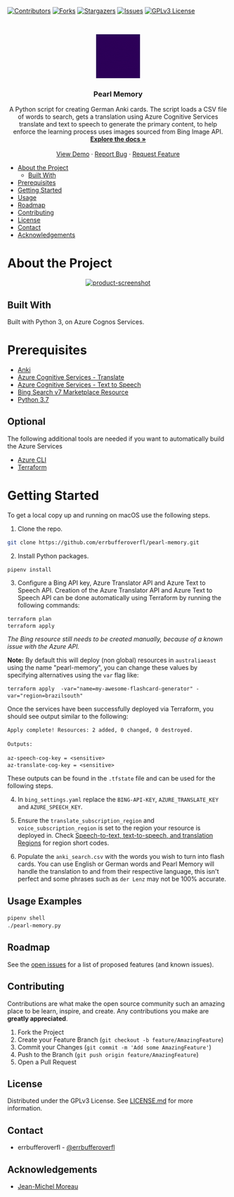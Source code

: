 <!-- PROJECT SHIELDS -->
[![Contributors][contributors-shield]][contributors-url]
[![Forks][forks-shield]][forks-url]
[![Stargazers][stars-shield]][stars-url]
[![Issues][issues-shield]][issues-url]
[![GPLv3 License][license-shield]][license-url]

<!-- PROJECT LOGO -->
<br />
<p align="center">
  <a href="https://github.com/errbufferoverfl/pearl-memory">
    <img src="images/logo.gif" alt="Pearl Memory Logo" width="100" height="100">
  </a>

  <h3 align="center">Pearl Memory</h3>

  <p align="center">
    A Python script for creating German Anki cards. The script loads a CSV file of words to search, gets a translation
    using Azure Cognitive Services translate and text to speech to generate the primary content, to help enforce the
    learning process uses images sourced from Bing Image API.
    <br />
    <a href="https://github.com/errbufferoverfl/pearl-memory"><strong>Explore the docs »</strong></a>
    <br />
    <br />
    <a href="https://github.com/errbufferoverfl/pearl-memory">View Demo</a>
    ·
    <a href="https://github.com/errbufferoverfl/pearl-memory/issues">Report Bug</a>
    ·
    <a href="https://github.com/errbufferoverfl/pearl-memory/issues">Request Feature</a>
  </p>
</p>

<!-- TABLE OF CONTENTS -->

* [About the Project](#about-the-project)
  * [Built With](#built-with)
* [Prerequisites](#prerequisites)
* [Getting Started](#getting-started)
* [Usage](#usage)
* [Roadmap](#roadmap)
* [Contributing](#contributing)
* [License](#license)
* [Contact](#contact)
* [Acknowledgements](#acknowledgements)

<!-- ABOUT THE PROJECT -->
# About the Project

<p align="center">
  <a href="https://github.com/errbufferoverfl/pearl-memory">
    <img src="images/pearl-memory_01.png" alt="product-screenshot" width="300" height="300">
  </a>
</p>

<!-- ABOUT THE PROJECT -->
## Built With

Built with Python 3, on Azure Cognos Services.

<!-- prerequisites -->
# Prerequisites

* [Anki](https://apps.ankiweb.net/)
* [Azure Cognitive Services - Translate](https://azure.microsoft.com/en-au/services/cognitive-services/translator/)
* [Azure Cognitive Services - Text to Speech](https://azure.microsoft.com/en-au/services/cognitive-services/text-to-speech/)
* [Bing Search v7 Marketplace Resource](https://azure.microsoft.com/en-au/pricing/details/cognitive-services/search-api/)
* [Python 3.7](https://www.python.org/)

## Optional

The following additional tools are needed if you want to automatically build the Azure Services

* [Azure CLI](https://docs.microsoft.com/en-us/cli/azure/install-azure-cli)
* [Terraform](https://www.terraform.io/)


<!-- GETTING STARTED -->
# Getting Started

To get a local copy up and running on macOS use the following steps.

1. Clone the repo.
```sh
git clone https://github.com/errbufferoverfl/pearl-memory.git
```
2. Install Python packages.
```sh
pipenv install
```
3. Configure a Bing API key, Azure Translator API and Azure Text to Speech API. Creation of the Azure Translator API and Azure Text to Speech API can be done automatically using Terraform by running the following commands:
```
terraform plan
terraform apply
```
_The Bing resource still needs to be created manually, because of a known issue with the Azure API._

**Note:** By default this will deploy (non global) resources in `australiaeast` using the name "pearl-memory", you can change these
values by specifying alternatives using the `var` flag like:

```
terraform apply  -var="name=my-awesome-flashcard-generator" -var="region=brazilsouth"
```

Once the services have been successfully deployed via Terraform, you should see output similar to the following:

```
Apply complete! Resources: 2 added, 0 changed, 0 destroyed.

Outputs:

az-speech-cog-key = <sensitive>
az-translate-cog-key = <sensitive>
```

These outputs can be found in the `.tfstate` file and can be used for the following steps.

4. In `bing_settings.yaml` replace the `BING-API-KEY`, `AZURE_TRANSLATE_KEY` and `AZURE_SPEECH_KEY`.

5. Ensure the `translate_subscription_region` and `voice_subscription_region` is set to the region your resource is
deployed in. Check [Speech-to-text, text-to-speech, and translation Regions](https://docs.microsoft.com/en-au/azure/cognitive-services/speech-service/regions#speech-sdk) for 
region short codes.

6. Populate the `anki_search.csv` with the words you wish to turn into flash cards. You can use English or German words 
and Pearl Memory will handle the translation to and from their respective language, this isn't perfect and some phrases
such as `der Lenz` may not be 100% accurate.

<!-- USAGE EXAMPLES -->
## Usage Examples

```sh
pipenv shell
./pearl-memory.py
```

<!-- ROADMAP -->
## Roadmap

See the [open issues](https://github.com/errbufferoverfl/pearl-memory/issues) for a list of proposed features 
(and known issues).

<!-- CONTRIBUTING -->
## Contributing

Contributions are what make the open source community such an amazing place to be learn, inspire, and create. 
Any contributions you make are **greatly appreciated**.

1. Fork the Project
2. Create your Feature Branch (`git checkout -b feature/AmazingFeature`)
3. Commit your Changes (`git commit -m 'Add some AmazingFeature'`)
4. Push to the Branch (`git push origin feature/AmazingFeature`)
5. Open a Pull Request

<!-- LICENSE -->
## License

Distributed under the GPLv3 License. See [LICENSE.md](LICENSE.md) for more information.

<!-- CONTACT -->
## Contact

* errbufferoverfl - [@errbufferoverfl](https://twitter.com/errbufferoverfl)

<!-- ACKNOWLEDGEMENTS -->
## Acknowledgements

* [Jean-Michel Moreau](https://github.com/jm-moreau)

<!-- MARKDOWN LINKS & IMAGES -->
<!-- https://www.markdownguide.org/basic-syntax/#reference-style-links -->
[contributors-shield]: https://img.shields.io/github/contributors/errbufferoverfl/pearl-memory.svg?style=flat-square
[contributors-url]: https://github.com/errbufferoverfl/pearl-memory/graphs/contributors
[forks-shield]: https://img.shields.io/github/forks/errbufferoverfl/pearl-memory.svg?style=flat-square
[forks-url]: https://github.com/errbufferoverfl/pearl-memory/network/members
[stars-shield]: https://img.shields.io/github/stars/errbufferoverfl/pearl-memory.svg?style=flat-square
[stars-url]: https://github.com/errbufferoverfl/pearl-memory/stargazers
[issues-shield]: https://img.shields.io/github/issues/errbufferoverfl/pearl-memory.svg?style=flat-square
[issues-url]: https://github.com/errbufferoverfl/pearl-memory/issues
[license-shield]: https://img.shields.io/github/license/errbufferoverfl/pearl-memory.svg?style=flat-square
[license-url]: https://github.com/errbufferoverfl/pearl-memory/blob/master/LICENSE.md
[product-screenshot]: images/screenshot.png
